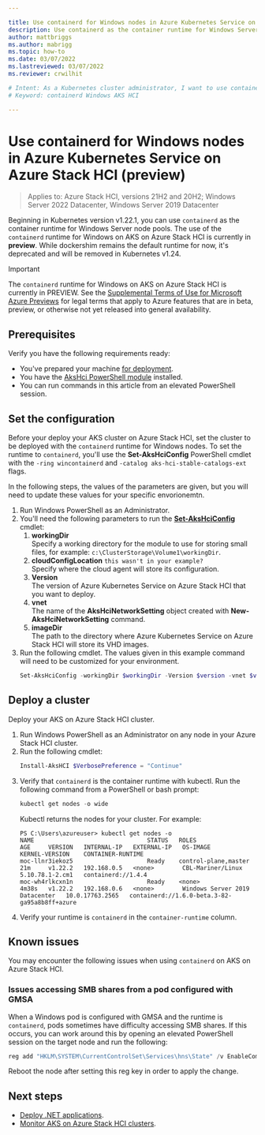 ```yaml
---

title: Use containerd for Windows nodes in Azure Kubernetes Service on Azure Stack HCI (preview)
description: Use containerd as the container runtime for Windows Server node pools on Azure Kubernetes Service on Azure Stack HCI.
author: mattbriggs
ms.author: mabrigg
ms.topic: how-to
ms.date: 03/07/2022
ms.lastreviewed: 03/07/2022
ms.reviewer: crwilhit

# Intent: As a Kubernetes cluster administrator, I want to use containerd as my runtime so that my cluster is ready for the deprecation of dockershim.
# Keyword: containerd Windows AKS HCI

---
```


# Use containerd for Windows nodes in Azure Kubernetes Service on Azure Stack HCI (preview)

> Applies to: Azure Stack HCI, versions 21H2 and 20H2; Windows Server 2022 Datacenter, Windows Server 2019 Datacenter

Beginning in Kubernetes version v1.22.1, you can use `containerd` as the container runtime for Windows Server node pools. The use of the `containerd` runtime for Windows on AKS on Azure Stack HCI is currently in **preview**. While dockershim remains the default runtime for now, it's deprecated and will be removed in Kubernetes v1.24.

> [!IMPORTANT]  
> The `containerd` runtime for Windows on AKS on Azure Stack HCI is currently in PREVIEW.
> See the [Supplemental Terms of Use for Microsoft Azure Previews](https://azure.microsoft.com/support/legal/preview-supplemental-terms/) for legal terms that apply to Azure features that are in beta, preview, or otherwise not yet released into general availability.

## Prerequisites

Verify you have the following requirements ready:

- You've prepared your machine [for deployment](/azure-stack/aks-hci/prestage-cluster-service-host-create#step-2-prepare-your-machines-for-deployment).
- You have the [AksHci PowerShell module](./kubernetes-walkthrough-powershell.md#install-the-akshci-powershell-module) installed.
- You can run commands in this article from an elevated PowerShell session.
## Set the configuration

Before your deploy your AKS cluster on Azure Stack HCI, set the cluster to be deployed with the `containerd` runtime for Windows nodes. To set the runtime to `containerd`, you'll use the **Set-AksHciConfig** PowerShell cmdlet with the `-ring wincontainerd` and `-catalog aks-hci-stable-catalogs-ext` flags.

In the following steps, the values of the parameters are given, but you will need to update these values for your specific envorionemtn.

1. Run Windows PowerShell as an Administrator.
1. You'll need the following parameters to run the **[Set-AksHciConfig](./reference/ps/set-akshciconfig.md)** cmdlet:
    1. **workingDir**  
        Specify a working directory for the module to use for storing small files, for example: `c:\ClusterStorage\Volume1\workingDir`.
    1. **cloudConfigLocation** `this wasn't in your example?`  
        Specify where the cloud agent will store its configuration. 
    1. **Version**  
        The version of Azure Kubernetes Service on Azure Stack HCI that you want to deploy. 
    1. **vnet**  
        The name of the **AksHciNetworkSetting** object created with **New-AksHciNetworkSetting** command.
    1. **imageDir**  
        The path to the directory where Azure Kubernetes Service on Azure Stack HCI will store its VHD images.
1. Run the following cmdlet. The values given in this example command will need to be customized for your environment.
    ```powershell
    Set-AksHciConfig -workingDir $workingDir -Version $version -vnet $vnet -imageDir $imageStore -skipHostLimitChecks -ring wincontainerd -catalog AKS on Azure Stack HCI-stable-catalogs-ext
    ```

## Deploy a cluster

Deploy your AKS on Azure Stack HCI cluster.
1. Run Windows PowerShell as an Administrator on any node in your Azure Stack HCI cluster.
1. Run the following cmdlet:
    ```PowerShell
    Install-AksHCI $VerbosePreference = "Continue"
    ```
1. Verify that `containerd` is the container runtime with kubectl. Run the following command from a PowerShell or bash prompt:
    ```PowerShell
    kubectl get nodes -o wide
    ```
    Kubectl returns the nodes for your cluster. For example:
    ```output
    PS C:\Users\azureuser> kubectl get nodes -o 
    NAME                                STATUS   ROLES                  AGE     VERSION   INTERNAL-IP   EXTERNAL-IP   OS-IMAGE                         KERNEL-VERSION    CONTAINER-RUNTIME
    moc-llnr3iekoz5                     Ready    control-plane,master   21m     v1.22.2   192.168.0.5   <none>        CBL-Mariner/Linux                5.10.78.1-2.cm1   containerd://1.4.4
    moc-wh4rlkcxn1n                     Ready    <none>                 4m38s   v1.22.2   192.168.0.6   <none>        Windows Server 2019 Datacenter   10.0.17763.2565   containerd://1.6.0-beta.3-82-ga95a8b8ff+azure
    ```
1. Verify your runtime is `containerd` in the `container-runtime` column.

## Known issues

You may encounter the following issues when using `containerd` on AKS on Azure Stack HCI.

### Issues accessing SMB shares from a pod configured with GMSA

When a Windows pod is configured with GMSA and the runtime is `containerd`, pods sometimes have difficulty accessing SMB shares. If this occurs, you can work around this by opening an elevated PowerShell session on the target node and run the following:

```powershell  
reg add "HKLM\SYSTEM\CurrentControlSet\Services\hns\State" /v EnableCompartmentNamespace /t REG_DWORD /d 1
```

Reboot the node after setting this reg key in order to apply the change.

## Next steps

- [Deploy .NET applications](deploy-windows-application.md).
- [Monitor AKS on Azure Stack HCI clusters](monitor-logging.md).